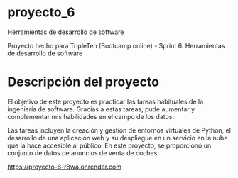 # proyecto_6
Herramientas de desarrollo de software 

Proyecto hecho para TripleTen (Bootcamp online) - Sprint 6. Herramientas de desarrollo de software

# Descripción del proyecto
El objetivo de este proyecto es practicar las tareas habituales de la ingeniería de software. Gracias a estas tareas, pude aumentar y complementar mis habilidades en el campo de los datos.

Las tareas incluyen la creación y gestión de entornos virtuales de Python, el desarrollo de una aplicación web y su despliegue en un servicio en la nube que la hace accesible al público. En este proyecto, se proporcionó un conjunto de datos de anuncios de venta de coches. 

https://proyecto-6-r8wa.onrender.com
